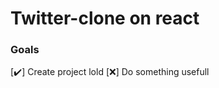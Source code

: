# Twitter-clone on react 




### Goals


[:heavy_check_mark:] Create project lold
[:x:] Do something usefull